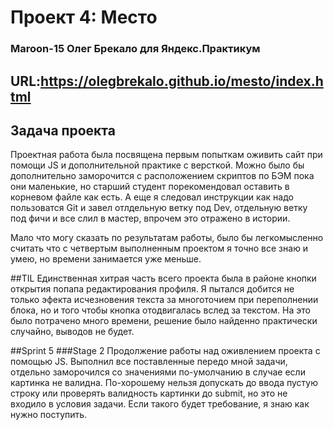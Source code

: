# Проект 4: Место
### Maroon-15 Олег Брекало для Яндекс.Практикум
## URL:https://olegbrekalo.github.io/mesto/index.html
## Задача проекта

Проектная работа была посвящена первым попыткам оживить сайт при помощи JS и дополнительной практике с версткой. Можно было бы дополнительно заморочится с расположением скриптов по БЭМ пока они маленькие, но старший студент порекомендовал оставить в корневом файле как есть. А еще я следовал инструкции как надо пользоватся Git и завел отлдельную ветку под Dev, отдельную ветку под фичи и все слил в мастер, впрочем это отражено в истории.

Мало что могу сказать по результатам работы, было бы легкомысленно считать что с четвертым выполненным проектом я точно все знаю и умею, но времени занимается уже меньше.

##TIL
Единственная хитрая часть всего проекта была в районе кнопки открытия попапа редактирования профиля. Я пытался добится не только эфекта исчезновения текста за многоточием при переполнении блока, но и того чтобы кнопка отодвигалась вслед за текстом. На это было потрачено много времени, решение было найденно практически случайно, выводов не будет.

##Sprint 5
###Stage 2
Продолжение работы над оживлением проекта с помощью JS. Выполнил все поставленные передо мной задачи, отдельно заморочился со значениями по-умолчанию в случае если картинка не валидна. По-хорошему нельзя допускать до ввода пустую строку или проверять валидность картинки до submit, но это не входило в условия задачи. Если такого будет требование, я знаю как нужно поступить.
